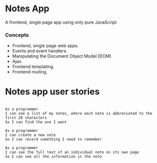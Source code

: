# Notes App

A frontend, single page app using only pure JavaScript

### Concepts

* Frontend, single page web apps.
* Events and event handlers.
* Manipulating the Document Object Model (DOM)
* Ajax.
* Frontend templating.
* Frontend routing.

# Notes app user stories

```

As a programmer
I can see a list of my notes, where each note is abbreviated to the first 20 characters
So I can find the one I want
```

```
As a programmer
I can create a new note
So I can record something I need to remember
```

```
As a programmer
I can see the full text of an individual note on its own page
So I can see all the information in the note
```